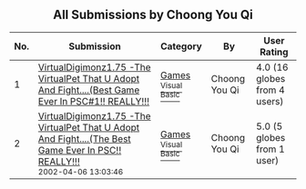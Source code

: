 ﻿<div align="center">

## All Submissions by Choong You Qi

</div>

No.  | Submission | Category | By   | User Rating
---- | ---------- | -------- | ---- | -----------
1 | [VirtualDigimonz1\.75 \-The VirtualPet That U Adopt And Fight\.\.\.\.\(Best Game Ever In PSC\#1\!\! REALLY\!\!\!<br />](https://github.com/Planet-Source-Code/choong-you-qi-virtualdigimonz1-75-the-virtualpet-that-u-adopt-and-fight-best-game-ever-in-__1-33700) | [Games<br /><sup>Visual Basic</sup>](../ByCategory/games__1-38.md) | Choong You Qi | 4.0 (16 globes from 4 users)
2 | [VirtualDigimonz1\.75 \-The VirtualPet That U Adopt And Fight\.\.\.\.\(The Best Game Ever In PSC\!\! REALLY\!\!\!<br /><sup>2002-04-06 13:03:46</sup>](https://github.com/Planet-Source-Code/choong-you-qi-virtualdigimonz1-75-the-virtualpet-that-u-adopt-and-fight-the-best-game-ever__1-33496) | [Games<br /><sup>Visual Basic</sup>](../ByCategory/games__1-38.md) | Choong You Qi | 5.0 (5 globes from 1 user)

